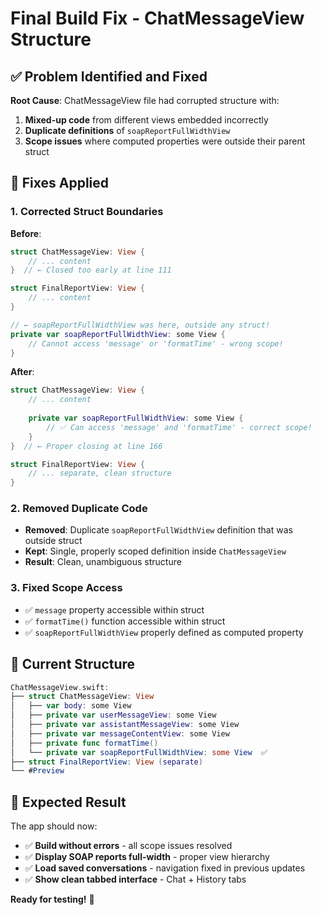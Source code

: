 # Final Build Fix - ChatMessageView Structure

## ✅ Problem Identified and Fixed

**Root Cause**: ChatMessageView file had corrupted structure with:
1. **Mixed-up code** from different views embedded incorrectly
2. **Duplicate definitions** of `soapReportFullWidthView` 
3. **Scope issues** where computed properties were outside their parent struct

## 🔧 Fixes Applied

### 1. Corrected Struct Boundaries
**Before**: 
```swift
struct ChatMessageView: View {
    // ... content
}  // ← Closed too early at line 111

struct FinalReportView: View {
    // ... content  
}

// ← soapReportFullWidthView was here, outside any struct!
private var soapReportFullWidthView: some View {
    // Cannot access 'message' or 'formatTime' - wrong scope!
}
```

**After**:
```swift
struct ChatMessageView: View {
    // ... content
    
    private var soapReportFullWidthView: some View {
        // ✅ Can access 'message' and 'formatTime' - correct scope!
    }
}  // ← Proper closing at line 166

struct FinalReportView: View {
    // ... separate, clean structure
}
```

### 2. Removed Duplicate Code
- **Removed**: Duplicate `soapReportFullWidthView` definition that was outside struct
- **Kept**: Single, properly scoped definition inside `ChatMessageView`
- **Result**: Clean, unambiguous structure

### 3. Fixed Scope Access
- ✅ `message` property accessible within struct
- ✅ `formatTime()` function accessible within struct  
- ✅ `soapReportFullWidthView` properly defined as computed property

## 🎯 Current Structure

```swift
ChatMessageView.swift:
├── struct ChatMessageView: View
│   ├── var body: some View  
│   ├── private var userMessageView: some View
│   ├── private var assistantMessageView: some View
│   ├── private var messageContentView: some View
│   ├── private func formatTime()
│   └── private var soapReportFullWidthView: some View  ✅
├── struct FinalReportView: View (separate)
└── #Preview
```

## 🚀 Expected Result

The app should now:
- ✅ **Build without errors** - all scope issues resolved
- ✅ **Display SOAP reports full-width** - proper view hierarchy
- ✅ **Load saved conversations** - navigation fixed in previous updates
- ✅ **Show clean tabbed interface** - Chat + History tabs

**Ready for testing!** 🎉